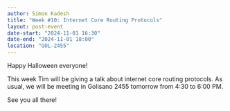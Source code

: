 ```yaml
---
author: Simon Kadesh
title: "Week #10: Internet Core Routing Protocols"
layout: post-event
date-start: "2024-11-01 16:30"
date-end: "2024-11-01 18:00"
location: "GOL-2455"
---
```


Happy Halloween everyone!

This week Tim will be giving a talk about internet core routing protocols. As usual, we will be meeting in Golisano 2455 tomorrow from 4:30 to 6:00 PM.

See you all there!
